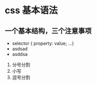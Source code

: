 # css 基本语法

## 一个基本结构，三个注意事项

-   selector { property: value; ...}
-   asdsad
-   asddsa

1. 分号分割
2. 小写
3. 逗号分割
